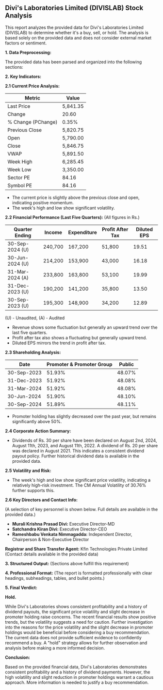 ## Divi's Laboratories Limited (DIVISLAB) Stock Analysis

This report analyzes the provided data for Divi's Laboratories Limited (DIVISLAB) to determine whether it's a buy, sell, or hold.  The analysis is based solely on the provided data and does not consider external market factors or sentiment.

**1. Data Preprocessing:**

The provided data has been parsed and organized into the following sections:

**2. Key Indicators:**

**2.1 Current Price Analysis:**

| Metric             | Value      |
|----------------------|------------|
| Last Price          | 5,841.35   |
| Change              | 20.60      |
| % Change (PChange)  | 0.35%      |
| Previous Close      | 5,820.75   |
| Open                | 5,790.00   |
| Close               | 5,846.75   |
| VWAP                | 5,891.50   |
| Week High           | 6,285.45   |
| Week Low            | 3,350.00   |
| Sector PE           | 84.16      |
| Symbol PE           | 84.16      |


* The current price is slightly above the previous close and open, indicating positive momentum.
* The week's high and low show significant volatility.


**2.2 Financial Performance (Last Five Quarters):**  (All figures in Rs.)

| Quarter Ending     | Income     | Expenditure | Profit After Tax | Diluted EPS |
|----------------------|------------|-------------|-----------------|-------------|
| 30-Sep-2024 (U)    | 240,700    | 167,200     | 51,800           | 19.51       |
| 30-Jun-2024 (U)    | 214,200    | 153,900     | 43,000           | 16.18       |
| 31-Mar-2024 (A)    | 233,800    | 163,800     | 53,100           | 19.99       |
| 31-Dec-2023 (U)    | 190,200    | 141,200     | 35,800           | 13.50       |
| 30-Sep-2023 (U)    | 195,300    | 148,900     | 34,200           | 12.89       |

(U) - Unaudited, (A) - Audited


* Revenue shows some fluctuation but generally an upward trend over the last five quarters.
* Profit after tax also shows a fluctuating but generally upward trend.
* Diluted EPS mirrors the trend in profit after tax.


**2.3 Shareholding Analysis:**

| Date       | Promoter & Promoter Group | Public |
|------------|---------------------------|--------|
| 30-Sep-2023 | 51.93%                     | 48.07% |
| 31-Dec-2023 | 51.92%                     | 48.08% |
| 31-Mar-2024 | 51.92%                     | 48.08% |
| 30-Jun-2024 | 51.90%                     | 48.10% |
| 30-Sep-2024 | 51.89%                     | 48.11% |

* Promoter holding has slightly decreased over the past year, but remains significantly above 50%.


**2.4 Corporate Action Summary:**

* Dividends of Rs. 30 per share have been declared on August 2nd, 2024, August 11th, 2023, and August 11th, 2022.  A dividend of Rs. 20 per share was declared in August 2021.  This indicates a consistent dividend payout policy.  Further historical dividend data is available in the provided data.


**2.5 Volatility and Risk:**

* The week's high and low show significant price volatility, indicating a relatively high-risk investment.  The CM Annual Volatility of 30.76% further supports this.


**2.6 Key Directors and Contact Info:**

(A selection of key personnel is shown below.  Full details are available in the provided data.)

* **Murali Krishna Prasad Divi:** Executive Director-MD
* **Satchandra Kiran Divi:** Executive Director-CEO
* **Rameshbabu Venkata Nimmagadda:** Independent Director, Chairperson & Non-Executive Director

**Registrar and Share Transfer Agent:** Kfin Technologies Private Limited (Contact details available in the provided data)


**3. Structured Output:**  (Sections above fulfill this requirement)


**4. Professional Format:** (The report is formatted professionally with clear headings, subheadings, tables, and bullet points.)


**5. Final Verdict:**

**Hold.**

While Divi's Laboratories shows consistent profitability and a history of dividend payouts, the significant price volatility and slight decrease in promoter holding raise concerns.  The recent financial results show positive trends, but the volatility suggests a need for caution.  Further investigation into the reasons for the price volatility and the slight decrease in promoter holdings would be beneficial before considering a buy recommendation.  The current data does not provide sufficient evidence to confidently recommend a buy.  A "hold" strategy allows for further observation and analysis before making a more informed decision.

**Conclusion:**

Based on the provided financial data, Divi's Laboratories demonstrates consistent profitability and a history of dividend payments. However, the high volatility and slight reduction in promoter holdings warrant a cautious approach.  More information is needed to justify a buy recommendation.
